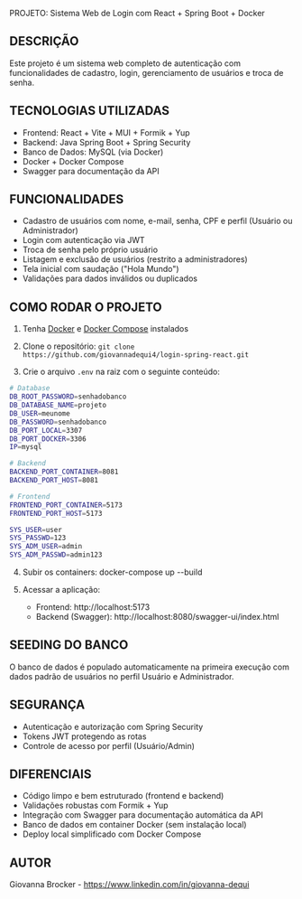 PROJETO: Sistema Web de Login com React + Spring Boot + Docker

DESCRIÇÃO
---------
Este projeto é um sistema web completo de autenticação com funcionalidades de cadastro, login, gerenciamento de usuários e troca de senha.

TECNOLOGIAS UTILIZADAS
-----------------------
- Frontend: React + Vite + MUI + Formik + Yup
- Backend: Java Spring Boot + Spring Security
- Banco de Dados: MySQL (via Docker)
- Docker + Docker Compose
- Swagger para documentação da API

FUNCIONALIDADES
---------------
- Cadastro de usuários com nome, e-mail, senha, CPF e perfil (Usuário ou Administrador)
- Login com autenticação via JWT
- Troca de senha pelo próprio usuário
- Listagem e exclusão de usuários (restrito a administradores)
- Tela inicial com saudação ("Hola Mundo")
- Validações para dados inválidos ou duplicados

COMO RODAR O PROJETO
---------------------
1. Tenha [Docker](https://docs.docker.com/engine/install/) e [Docker Compose](https://docs.docker.com/compose/install/) instalados

2. Clone o repositório:
   `git clone https://github.com/giovannadequi4/login-spring-react.git`

3. Crie o arquivo `.env` na raiz com o seguinte conteúdo:

``` bash
# Database
DB_ROOT_PASSWORD=senhadobanco
DB_DATABASE_NAME=projeto
DB_USER=meunome
DB_PASSWORD=senhadobanco
DB_PORT_LOCAL=3307
DB_PORT_DOCKER=3306
IP=mysql

# Backend
BACKEND_PORT_CONTAINER=8081
BACKEND_PORT_HOST=8081

# Frontend
FRONTEND_PORT_CONTAINER=5173
FRONTEND_PORT_HOST=5173

SYS_USER=user
SYS_PASSWD=123
SYS_ADM_USER=admin
SYS_ADM_PASSWD=admin123
```

4. Subir os containers:
   docker-compose up --build

5. Acessar a aplicação:
   - Frontend: http://localhost:5173
   - Backend (Swagger): http://localhost:8080/swagger-ui/index.html

SEEDING DO BANCO
-----------------
O banco de dados é populado automaticamente na primeira execução com dados padrão de usuários no perfil Usuário e Administrador.

SEGURANÇA
---------
- Autenticação e autorização com Spring Security
- Tokens JWT protegendo as rotas
- Controle de acesso por perfil (Usuário/Admin)

DIFERENCIAIS
-------------------------
- Código limpo e bem estruturado (frontend e backend)
- Validações robustas com Formik + Yup
- Integração com Swagger para documentação automática da API
- Banco de dados em container Docker (sem instalação local)
- Deploy local simplificado com Docker Compose

AUTOR
-----
Giovanna Brocker - https://www.linkedin.com/in/giovanna-dequi




